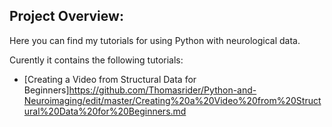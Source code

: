 ## Project Overview:

Here you can find my tutorials for using Python with neurological data.

Curently it contains the following tutorials:

- [Creating a Video from Structural Data for Beginners]https://github.com/Thomasrider/Python-and-Neuroimaging/edit/master/Creating%20a%20Video%20from%20Structural%20Data%20for%20Beginners.md
